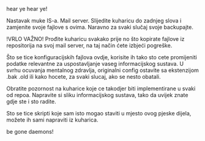 hear ye hear ye!

Nastavak muke IS-a. Mail server. Slijedite kuharicu do zadnjeg slova i zamjenite svoje fajlove s ovima. Naravno za svaki slučaj svoje backupajte.

!VRLO VAŽNO!
Prođite kuharicu svakako prije no što kopirate fajlove iz repositorija na svoj mail server, na taj način ćete izbjeći pogreške.

Što se tice konfiguracijskih fajlova ovdje, korisite ih tako sto cete promijeniti podatke relevantne za uspostavljanje vaseg informacijskog sustava.
U svrhu ocuvanja mentalnog zdravlja, originalni config ostavite sa ekstenzijom .bak .old ili kako hocete, za svaki slucaj, ako se nesto obatali.

Obratite pozornost na kuharice koje ce takodjer biti implementirane u svaki od repoa.
Napravite si sliku informacijskog sustava, tako da uvijek znate gdje ste i sto radite.

Sto se tice skripti koje sam isto mogao staviti u mjesto ovog pjeske dijela, možete ih sami napraviti iz kuharica.

be gone daemons!

